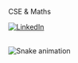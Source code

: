 CSE & Maths

[![LinkedIn](https://img.shields.io/badge/LinkedIn-%230077B5.svg?logo=linkedin&logoColor=white)](https://www.linkedin.com/in/kamalesh-r-k/) 

<br clear="both">

<img src="https://raw.githubusercontent.com/808Kamalesh/808Kamalesh/output/snake.svg" alt="Snake animation" />

###
